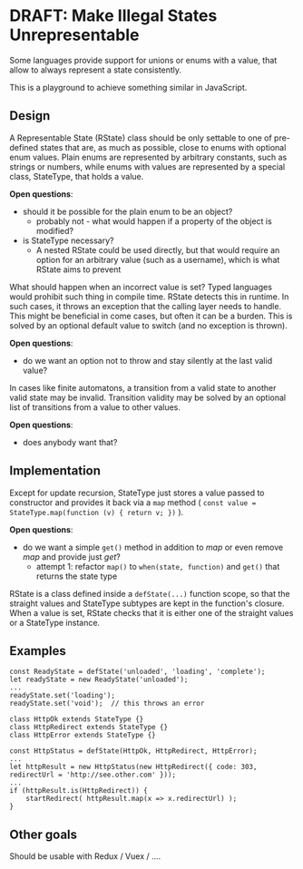 DRAFT: Make Illegal States Unrepresentable
==========================================

Some languages provide support for unions or enums with a value,
that allow to always represent a state consistently.

This is a playground to achieve something similar in JavaScript.

Design
------

A Representable State (RState) class should be only settable to one of pre-defined
states that are, as much as possible, close to enums with optional enum values.
Plain enums are represented by arbitrary constants, such as strings or numbers,
while enums with values are represented by a special class, StateType,
that holds a value.

**Open questions**:

* should it be possible for the plain enum to be an object?
   * probably not - what would happen if a property of the object is modified?
* is StateType necessary?
   * A nested RState could be used directly, but that would require an option for an arbitrary value (such as a username), which is what RState aims to prevent

What should happen when an incorrect value is set? Typed languages would prohibit such thing in compile time.
RState detects this in runtime. In such cases, it throws an exception that the calling layer needs to handle.
This might be beneficial in come cases, but often it can be a burden. This is solved by an optional
default value to switch (and no exception is thrown).

**Open questions**:

* do we want an option not to throw and stay silently at the last valid value?

In cases like finite automatons, a transition from a valid state to another valid state may be invalid.
Transition validity may be solved by an optional list of transitions from a value to other values.

**Open questions**:

* does anybody want that?

Implementation
--------------

Except for update recursion, StateType just stores a value passed to constructor and provides it back via a `map`
method ( `const value = StateType.map(function (v) { return v; })` ).

**Open questions**:

* do we want a simple `get()` method in addition to _map_ or even remove _map_ and provide just _get_?
   * attempt 1: refactor `map()` to `when(state, function)` and `get()` that returns the state type

RState is a class defined inside a `defState(...)` function scope, so that the straight values and StateType
subtypes are kept in the function's closure. When a value is set, RState checks that it is either
one of the straight values or a StateType instance.

Examples
--------

```
const ReadyState = defState('unloaded', 'loading', 'complete');
let readyState = new ReadyState('unloaded');
...
readyState.set('loading');
readyState.set('void');  // this throws an error
```

```
class HttpOk extends StateType {}
class HttpRedirect extends StateType {}
class HttpError extends StateType {}

const HttpStatus = defState(HttpOk, HttpRedirect, HttpError);
...
let httpResult = new HttpStatus(new HttpRedirect({ code: 303, redirectUrl = 'http://see.other.com' }));
...
if (httpResult.is(HttpRedirect)) {
    startRedirect( httpResult.map(x => x.redirectUrl) );
}
```


Other goals
-----------

Should be usable with Redux / Vuex / ....
